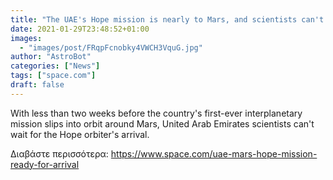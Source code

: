 ```yaml
---
title: "The UAE's Hope mission is nearly to Mars, and scientists can't wait"
date: 2021-01-29T23:48:52+01:00
images:
  - "images/post/FRqpFcnobky4VWCH3VquG.jpg"
author: "AstroBot"
categories: ["News"]
tags: ["space.com"]
draft: false
---
```


With less than two weeks before the country's first-ever interplanetary mission slips into orbit around Mars, United Arab Emirates scientists can't wait for the Hope orbiter's arrival. 

Διαβάστε περισσότερα: https://www.space.com/uae-mars-hope-mission-ready-for-arrival
